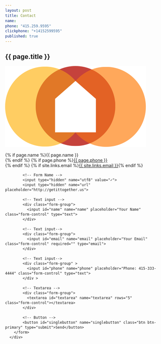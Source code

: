 ```yaml
---
layout: post
title: Contact
name:
phone: "415.259.9595"
clickphone: "+14152599595"
published: true
---
```


<!-- Contact Section -->
<section id="contact" class="contact container-fluid">
  <div class="row text-center">
    <div class="col-sm-12">
      <h2>{{ page.title }}</h2>
      <img class="logo" src="../img/logo-image.svg" alt="logo">
    </div>
  </div>
  <div class="row">
    <div class="col-sm-4 col-sm-offset-2">
      <p>{% if page.name %}{{ page.name }}<br>{% endif %}
      {% if page.phone %}<a href="tel:{{ page.clickphone }}">{{ page.phone }}</a><br>{% endif %}
      {% if site.links.email %}<a href="email:{{ site.links.email }}">{{ site.links.email }}</a>{% endif %}</p>
      <p></p>
    </div>
      <div class="col-sm-4">
        <form class="form-horizontal" accept-charset="UTF-8" action="https://formkeep.com/f/7f25060beeec" method="POST">

            <!-- Form Name -->
            <input type="hidden" name="utf8" value="✓">
            <input type="hidden" name="url" placeholder="http://getittogether.us">

            <!-- Text input -->
            <div class="form-group">
              <input id="name" name="name" placeholder="Your Name" class="form-control" type="text">
            </div>

            <!-- Text input-->
            <div class="form-group">
              <input id="email" name="email" placeholder="Your Email" class="form-control" required="" type="email">
            </div>

            <!-- Text input-->
            <div class="form-group" >
              <input id="phone" name="phone" placeholder="Phone: 415-333-4444" class="form-control" type="text">
            </div >

            <!-- Textarea -->
            <div class="form-group">
              <textarea id="textarea" name="textarea" rows="5" class="form-control"></textarea>
            </div>

            <!-- Button -->
            <button id="singlebutton" name="singlebutton" class="btn btn-primary" type="submit">Send</button>
        </form>
      </div>
  </div>
</section>

